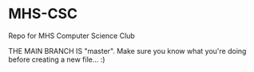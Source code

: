 # MHS-CSC
Repo for MHS Computer Science Club

THE MAIN BRANCH IS "master". Make sure you know what you're doing before creating a new file... :)
